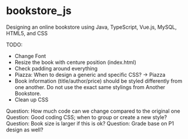# bookstore_js
Designing an online bookstore using Java, TypeScript, Vue.js, MySQL, HTML5, and CSS

TODO:
- Change Font
- Resize the book with centure position (index.html)
- Check padding around everything
- Piazza: When to design a generic and specific CSS? -> Piazza
- Book information (title/author/price) should be styled differently from one another. Do not use the exact same stylings from Another Bookstore.
- Clean up CSS

Question: How much code can we change compared to the original one
Question: Good coding CSS; when to group or create a new style?
Question: Book size is larger if this is ok?
Question: Grade base on P1 design as well?
